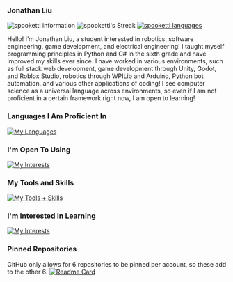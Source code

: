 ### Jonathan Liu
![spooketti information](https://github-readme-stats.vercel.app/api?username=spooketti&theme=dark&show_icons=true,&hide_border=true,&rank_icon=github)
![spooketti's Streak](https://github-readme-streak-stats.herokuapp.com/?user=spooketti&theme=dark&hide_border=true)
[![spooketti languages](https://github-readme-stats-salesp07.vercel.app/api/top-langs/?username=spooketti&hide=jupyter%20notebook,scss,makefile,dockerfile,nix,shell,ruby&langs_count=8&layout=compact&theme=dark&hide_border=true)](https://github.com/spooketti/github-readme-stats)

Hello! I’m Jonathan Liu, a student interested in robotics, software engineering, game development, and electrical engineering! I taught myself programming principles in Python and C# in the sixth grade and have improved my skills ever since. I have worked in various environments, such as full stack web development, game development through Unity, Godot, and Roblox Studio, robotics through WPILib and Arduino, Python bot automation, and various other applications of coding! I see computer science as a universal language across environments, so even if I am not proficient in a certain framework right now, I am open to learning!


<!--
**spooketti/spooketti** is a ✨ _special_ ✨ repository because its `README.md` (this file) appears on your GitHub profile.

Here are some ideas to get you started:

- 🔭 I’m currently working on ...
- 🌱 I’m currently learning ...
- 👯 I’m looking to collaborate on ...
- 🤔 I’m looking for help with ...
- 💬 Ask me about ...
- 📫 How to reach me: ...
- 😄 Pronouns: ...
- ⚡ Fun fact: ...
-->
### Languages I Am Proficient In
[![My Languages](https://skillicons.dev/icons?i=html,js,css,python,java,cs,&perline=3)](https://skillicons.dev)
### I'm Open To Using
[![My Interests](https://skillicons.dev/icons?i=cpp,lua,nodejs,&perline=3)](https://skillicons.dev)
### My Tools and Skills
[![My Tools + Skills](https://skillicons.dev/icons?i=arduino,blender,firebase,git,ps,github,vscode,idea,androidstudio,replit,matlab,opencv,sqlite,godot,unity,robloxstudio,bots,flask,selenium,gcp,md&perline=3)](https://skillicons.dev)
### I'm Interested In Learning
[![My Interests](https://skillicons.dev/icons?i=aws,cloudflare,linux,react,go,c,&perline=3)](https://skillicons.dev)

### Pinned Repositories
GitHub only allows for 6 repositories to be pinned per account, so these add to the other 6.
[![Readme Card](https://github-readme-stats.vercel.app/api/pin/?username=spooketti&repo=Phylogenetic-Taxonomy-Comparison&theme=dark)](https://github.com/spooketti/Phylogenetic-Taxonomy-Comparison)
